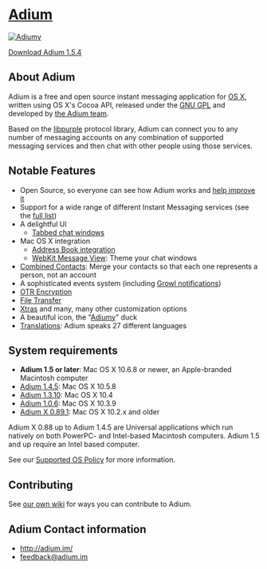 [Adium](http://adium.im)
========================

[![Adiumy](http://adium.im/images/logo.png)](http://sourceforge.net/projects/adium/files/Adium_1.5.4.dmg/download?accel_key=67%3A1360794271%3Ahttp%253A//adium.im/%3Aec915758%24f8e0c76eb0905e3055634c1a54b58137212a866d&click_id=2360e5ce-762c-11e2-bea6-0200ac1d1d8a&source=accel)

[Download Adium 1.5.4](http://sourceforge.net/projects/adium/files/Adium_1.5.4.dmg/download?accel_key=67%3A1360794271%3Ahttp%253A//adium.im/%3Aec915758%24f8e0c76eb0905e3055634c1a54b58137212a866d&click_id=2360e5ce-762c-11e2-bea6-0200ac1d1d8a&source=accel)

## About Adium ##

Adium is a free and open source instant messaging application for [OS X](https://www.apple.com/osx/), written using OS X's Cocoa API, released under the [GNU GPL](http://www.gnu.org/licenses/licenses.html#GPL) and developed by [the Adium team](https://trac.adium.im/wiki/AdiumTeam).</p>
Based on the [libpurple](https://trac.adium.im/wiki/LibPurple) protocol library, Adium can connect you to any number of messaging accounts on any combination of supported messaging services and then chat with other people using those services.

## Notable Features ##
* Open Source, so everyone can see how Adium works and [help improve it](https://trac.adium.im/wiki/Development)
* Support for a wide range of different Instant Messaging services (see the [full list](http://adium.im/help/pgs/Accounts-ListOfServices.html))
* A delightful UI
  * [Tabbed chat windows](http://adium.im/help/pgs/Messaging-TabbedMessaging.html)
* Mac OS X integration
	* [Address Book integration](http://adium.im/help/pgs/AdvancedFeatures-AddressBookIntegration.html)
	* [WebKit Message View](http://adium.im/help/pgs/Messaging-MessageView.html):  Theme your chat windows
* [Combined Contacts](http://adium.im/help/pgs/ContactList-CombiningContacts.html): Merge your contacts so that each one represents a person, not an account
* A sophisticated events system (including [Growl notifications](http://adium.im/help/pgs/AdvancedFeatures-GrowlSupport.html))
* [OTR Encryption](https://trac.adium.im/wiki/OTREncryption)
* [File Transfer](http://adium.im/help/pgs/AdvancedFeatures-FileTransfer.html)
* [Xtras](http://adium.im/help/pgs/AdvancedFeatures-AdiumXtras.html) and many, many other customization options
* A beautiful icon, the "[Adiumy](https://trac.adium.im/wiki/Adiumy)" duck
* [Translations](https://trac.adium.im/wiki/Translations): Adium speaks 27 different languages

## System requirements ##
- **Adium 1.5 or later**: Mac OS X 10.6.8 or newer, an Apple-branded Macintosh computer
- [Adium 1.4.5](http://adiumx.cachefly.net/Adium_1.4.5.dmg): Mac OS X 10.5.8
- [Adium 1.3.10](http://adiumx.cachefly.net/Adium_1.3.10.dmg): Mac OS X 10.4
- [Adium 1.0.6](http://adiumx.cachefly.net/Adium_1.0.6.dmg): Mac OS X 10.3.9
- [Adium X 0.89.1](http://adiumx.cachefly.net/AdiumX_0.89.1.dmg): Mac OS X 10.2.x and older

Adium X 0.88 up to Adium 1.4.5 are Universal applications which run natively on both PowerPC- and Intel-based Macintosh computers. Adium 1.5 and up require an Intel based computer.

See our [Supported OS Policy](https://trac.adium.im/wiki/SupportedOSPolicy) for more information.

## Contributing ##
See [our own wiki](https://trac.adium.im/wiki/Development) for ways you can contribute to Adium.

## Adium Contact information ##
 * http://adium.im/
 * feedback@adium.im
